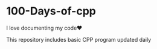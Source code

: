 # 100-Days-of-cpp 
 I love documenting my code❤️
 
 This repository includes basic CPP program updated daily

